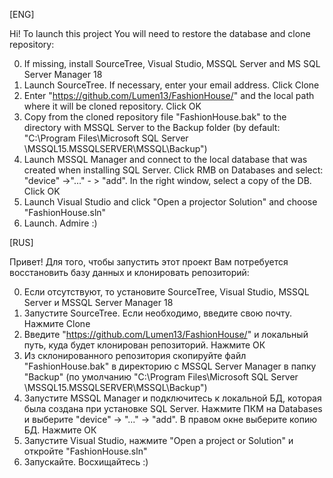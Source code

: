 [ENG]

Hi!
To launch this project
You will need to restore the database and
clone repository:

0. If missing, install SourceTree, Visual Studio,
MSSQL Server and MS SQL Server Manager 18
1. Launch SourceTree. If necessary,
enter your email address. Click Clone
2. Enter "https://github.com/Lumen13/FashionHouse/"
and the local path where it will be cloned
repository. Click OK
3. Copy from the cloned repository file 
"FashionHouse.bak" to the directory with MSSQL Server
to the Backup folder (by default:
"C:\Program Files\Microsoft SQL Server\
\MSSQL15.MSSQLSERVER\MSSQL\Backup\")
4. Launch MSSQL Manager and connect to the local
database that was created when installing SQL Server. 
Click RMB on Databases and select:
"device" ->"..." - > "add". In the right window, 
select a copy of the DB. Click OK
5. Launch Visual Studio and click "Open a
projector Solution" and choose "FashionHouse.sln"
6. Launch. Admire :)

[RUS]

Привет!
Для того, чтобы запустить этот проект 
Вам потребуется восстановить базу данных и 
клонировать репозиторий:

0. Если отсутствуют, то установите SourceTree, Visual Studio, 
MSSQL Server и MSSQL Server Manager 18
1. Запустите SourceTree. Если необходимо, 
введите свою почту. Нажмите Clone
2. Введите "https://github.com/Lumen13/FashionHouse/"
и локальный путь, куда будет клонирован
репозиторий. Нажмите ОК
3. Из склонированного репозитория скопируйте 
файл "FashionHouse.bak" в директорию с MSSQL Server 
Manager в папку "Backup" (по умолчанию 
"C:\Program Files\Microsoft SQL Server\
\MSSQL15.MSSQLSERVER\MSSQL\Backup\")
4. Запустите MSSQL Manager и подключитесь к 
локальной БД, которая была создана при установке SQL Server. 
Нажмите ПКМ на Databases и выберите "device" -> "..." -> 
"add". В правом окне выберите копию БД. Нажмите ОК
5. Запустите Visual Studio, нажмите "Open a 
project or Solution" и откройте "FashionHouse.sln"
6. Запускайте. Восхищайтесь :)
